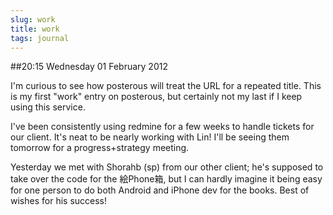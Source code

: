 ```yaml
---
slug: work
title: work
tags: journal
---
```


##20:15 Wednesday 01 February 2012

I'm curious to see how posterous will treat the URL for a repeated title.  This is my first "work" entry on posterous, but certainly not my last if I keep using this service.

 

I've been consistently using redmine for a few weeks to handle tickets for our client.  It's neat to be nearly working with Lin!  I'll be seeing them tomorrow for a progress+strategy meeting.

 

Yesterday we met with Shorahb (sp) from our other client; he's supposed to take over the code for the 絵Phone箱, but I can hardly imagine it being easy for one person to do both Android and iPhone dev for the books.  Best of wishes for his success!

 
